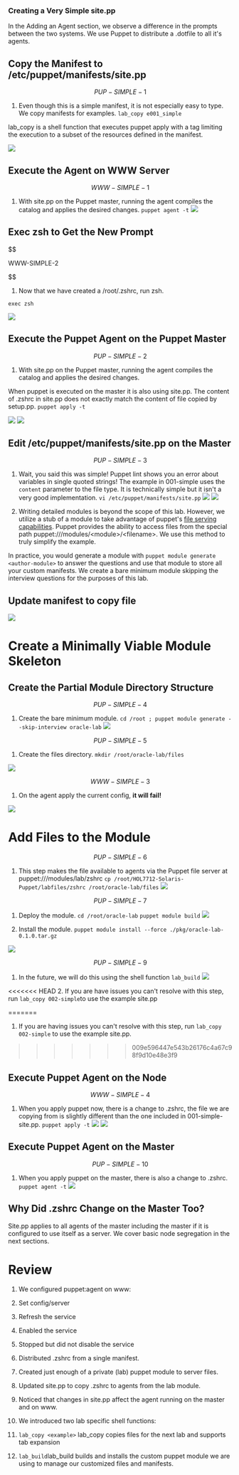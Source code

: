 ### Creating a Very Simple site.pp

In the Adding an Agent section, we observe a difference in the prompts between the two systems. We use Puppet to distribute a .dotfile to all it's agents.

## Copy the Manifest to \/etc\/puppet\/manifests\/site.pp


$$
PUP-SIMPLE-1
$$


1. Even though this is a simple manifest, it is not especially easy to type. We copy manifests for examples.
  `lab_copy e001_simple`

  lab\_copy is a shell function that executes puppet apply with a tag limiting the execution to a subset of the resources defined in the manifest.


![](/assets/SIMPLE-PUP-001.0.png)

## Execute the Agent on WWW Server


$$
WWW-SIMPLE-1
$$


1. With site.pp on the Puppet master, running the agent compiles the catalog and applies the desired changes.
  `puppet agent -t`
  ![](/assets/SIMPLE-WWW-001.0.png)

## Exec zsh to Get the New Prompt

$$

WWW-SIMPLE-2

$$

1. Now that we have created a \/root\/.zshrc, run zsh.

  `exec zsh`

  ![](/assets/SIMPLE-WWW-002.0.png)

## Execute the Puppet Agent on the Puppet Master


$$
PUP-SIMPLE-2
$$


1. With site.pp on the Puppet master, running the agent compiles the catalog and applies the desired changes.

  When puppet is executed on the master it is also using site.pp. The content of .zshrc in site.pp does not exactly match the content of file copied by setup.pp.
  `puppet apply -t`

  ![](/assets/SIMPLE-PUP-002.0.png)
  ![](/assets/SIMPLE-PUP-002.1.png)




## Edit \/etc\/puppet\/manifests\/site.pp on the Master


$$
PUP-SIMPLE-3
$$


1. Wait, you said this was simple! Puppet lint shows you an error about variables in single quoted strings! The example in 001-simple uses the `content` parameter to the file type.  It is technically simple but it isn't a very good implementation.
  `vi /etc/puppet/manifests/site.pp`
  ![](/assets/SIMPLE-PUP-003.0.png)
  ![](/assets/SIMPLE-PUP-003.1.png)

2. Writing detailed modules is beyond the scope of this lab. However, we utilize a stub of a module to take advantage of puppet's [file serving capabilities](https://docs.puppet.com/puppet/latest/reference/modules_fundamentals.html#files). Puppet provides the ability to access files from the special path puppet:\/\/\/modules\/&lt;module&gt;\/&lt;filename&gt;. We use this method to truly simplify the example.


In practice, you would generate a module with `puppet module generate <author-module>` to answer the questions and use that module to store all your custom manifests. We create a bare minimum module skipping the interview questions for the purposes of this lab.

## Update manifest to copy file

![](/assets/SIMPLE-PUP-003.2.png)

# Create a Minimally Viable Module Skeleton

## Create the Partial Module Directory Structure


$$
PUP-SIMPLE-4
$$


1. Create the bare minimum module.
  `cd /root ; puppet module generate --skip-interview oracle-lab`
  ![](/assets/SIMPLE-PUP-004.0.png)


$$
PUP-SIMPLE-5
$$


1. Create the files directory.
  `mkdir /root/oracle-lab/files`

  ![](/assets/SIMPLE-PUP-005.0.png)



$$
WWW-SIMPLE-3
$$


1. On the agent apply the current config, **it will fail!**

![](assets/SIMPLE-WWW-003.0.png)

# Add Files to the Module


$$
PUP-SIMPLE-6
$$


1. This step makes the file available to agents via the Puppet file server at puppet:\/\/\/modules\/lab\/zshrc
  `cp /root/HOL7712-Solaris-Puppet/labfiles/zshrc /root/oracle-lab/files`
  ![](/assets/SIMPLE-PUP-006.0.png)


$$
PUP-SIMPLE-7
$$


1. Deploy the module.
  `cd /root/oracle-lab`
  `puppet module build`
  ![](/assets/SIMPLE-PUP-007.0.png)

2. Install the module.
  `puppet module install --force ./pkg/oracle-lab-0.1.0.tar.gz`

  ![](/assets/SIMPLE-PUP-008.0.png)



$$
PUP-SIMPLE-9
$$


1. In the future, we will do this using the shell function `lab_build`
  ![](/assets/SIMPLE-PUP-009.0.png)

<<<<<<< HEAD
2. If you are have issues you can't resolve with this step, run `lab_copy 002-simple`to use the example site.pp

=======
1. If you are having issues you can't resolve with this step, run `lab_copy 002-simple` to use the example site.pp.
>>>>>>> 009e596447e543b26176c4a67c98f9d10e48e3f9

## Execute Puppet Agent on the Node


$$
WWW-SIMPLE-4
$$


1. When you apply puppet now, there is a change to .zshrc, the file we are copying from is slightly different than the one included in 001-simple-site.pp.
  `puppet apply -t`
  ![](/assets/SIMPLE-WWW-004.0.png)
  ![](/assets/SIMPLE-WWW-004.1.png)

## Execute Puppet Agent on the Master


$$
PUP-SIMPLE-10
$$


1. When you apply puppet on the master, there is also a change to .zshrc.
  `puppet agent -t`
  ![](/assets/SIMPLE-PUP-010.0.png)

## Why Did .zshrc Change on the Master Too?

Site.pp applies to all agents of the master including the master if it is configured to use itself as a server.  We cover basic node segregation in the next sections.

# Review

1. We configured puppet:agent on www:
  1. Set config\/server
  2. Refresh the service
  3. Enabled the service
  4. Stopped but did not disable the service

2. Distributed .zshrc from a single manifest.

3. Created just enough of a private \(lab\) puppet module to server files.

4. Updated site.pp to copy .zshrc to agents from the lab module.

5. Noticed that changes in  site.pp affect the agent running on the master and on www.

6. We introduced two lab specific shell functions:
  1. `lab_copy <example>` lab\_copy copies files for the next lab and supports tab expansion
  2. `lab_build`lab\_build builds and installs the custom puppet module we are using to manage our customized files and manifests.


